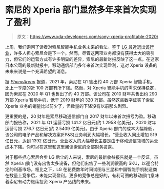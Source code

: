 # 索尼的 Xperia 部门显然多年来首次实现了盈利

> 原文：<https://www.xda-developers.com/sony-xperia-profitable-2020/>

上周，我们询问了读者对索尼智能手机业务未来的看法。鉴于 [LG 最近退出该行业](https://www.xda-developers.com/lg-exits-smartphone-business/)，许多人担心索尼会是下一个。然而，尽管这两项业务都没有获得太大的吸引力，但它们的运营方式有许多明显的差异，索尼的最新财报反映了这一点。在这家日本公司的最新财报中，移动通信部门多年来首次实现盈利，这对 Xperia 设备的未来来说是一个充满希望的消息。

据 [*PhoneArena*](https://www.phonearena.com/news/sony-xperia-business-reports-first-profit-in-years_id131781) 报道，2021 年，索尼在 Q1 售出约 40 万部 Xperia 智能手机，比上一季度的近 100 万部有所下降。然而，对 Xperia 智能手机的需求保持稳定，因为索尼在 2020 年 Q1 也售出了约 40 万部。该公司在 2010 财年共售出约 290 万部 Xperia 智能手机，低于 2019 财年的 320 万部。虽然这些数字证实了索尼 Xperia 业务的销量比以前少了，但数量的下降没有以前那么剧烈。

更重要的是，20 财年是索尼移动通信部门自 2017 财年以来首次扭亏为盈。移动部门报告称，2021 年 Q1 运营亏损 141.2 亿日元(约 1.2958 亿美元)，2020 财年运营亏损 276.7 亿日元(约 2.5409 亿美元)。由于 Xperia 部门的成本大幅降低，该公司的电子产品和解决方案(EP&S)业务利润大幅增长。“营业收入同比增加 519 亿日元，达到 1392 亿日元。营业收入的大幅增长主要是由于移动通信领域的运营成本下降。你可以在这里和这里阅读索尼的全部财务披露。

对于那些担心索尼会步 LG 后尘的人来说，索尼的最新收益报告就是一个反证。虽然 Xperia 部门没有出售太多设备，但他们出售了一些利润很高的 SKU，以迎合特定的利基市场。相比之下，LG 在花费数年时间试图与三星和中国智能手机制造商在数量上竞争后，未能实现盈利。更多的竞争总是好的，有利可图的移动部门意味着索尼有动力继续投资 Xperia 产品线的未来。